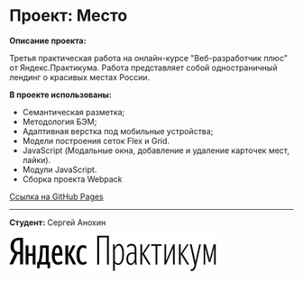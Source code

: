 # Проект: Место

**Описание проекта:**

Третья практическая работа на онлайн-курсе "Веб-разработчик плюс" от Яндекс.Практикума. Работа представляет собой одностраничный лендинг о красивых местах России. 

**В проекте использованы:**

- Семантическая разметка;
- Методология БЭМ;
- Адаптивная верстка под мобильные устройства;
- Модели построения сеток Flex и Grid.
- JavaScript (Модальные окна, добавление и удаление карточек мест, лайки).
- Модули JavaScript.
- Сборка проекта Webpack

[Ссылка на GitHub Pages](https://sergeianokhin.github.io/mesto-project/index.html)

---

**Студент:** Сергей Анохин

![Логотип Яндекса](./images/yandex-logo.svg)